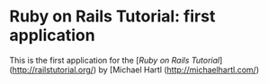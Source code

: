 # Ruby on Rails Tutorial: first application

This is the first application for the [*Ruby on Rails Tutorial*] (http://railstutorial.org/) by
[Michael Hartl (http://michaelhartl.com/)